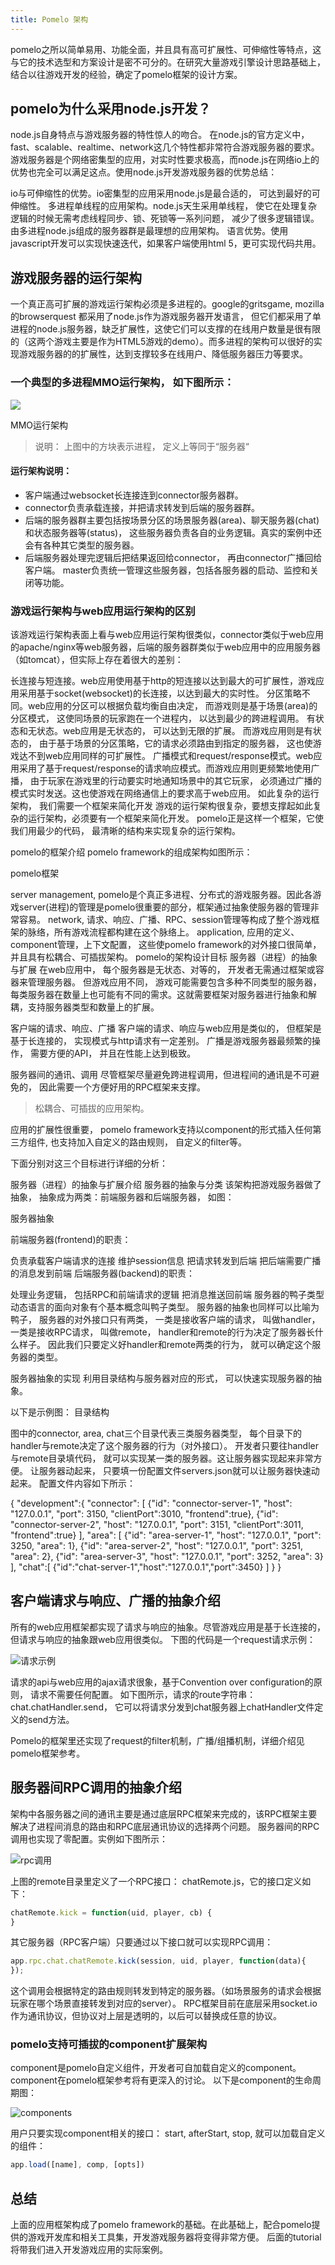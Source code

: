 ```yaml
---
title: Pomelo 架构
---
```



pomelo之所以简单易用、功能全面，并且具有高可扩展性、可伸缩性等特点，这与它的技术选型和方案设计是密不可分的。在研究大量游戏引擎设计思路基础上，结合以往游戏开发的经验，确定了pomelo框架的设计方案。

## pomelo为什么采用node.js开发？

node.js自身特点与游戏服务器的特性惊人的吻合。 在node.js的官方定义中， fast、scalable、realtime、network这几个特性都非常符合游戏服务器的要求。游戏服务器是个网络密集型的应用，对实时性要求极高，而node.js在网络io上的优势也完全可以满足这点。使用node.js开发游戏服务器的优势总结：

io与可伸缩性的优势。io密集型的应用采用node.js是最合适的， 可达到最好的可伸缩性。
多进程单线程的应用架构。node.js天生采用单线程， 使它在处理复杂逻辑的时候无需考虑线程同步、锁、死锁等一系列问题， 减少了很多逻辑错误。 由多进程node.js组成的服务器群是最理想的应用架构。
语言优势。使用javascript开发可以实现快速迭代，如果客户端使用html 5，更可实现代码共用。

## 游戏服务器的运行架构

一个真正高可扩展的游戏运行架构必须是多进程的。google的gritsgame, mozilla的browserquest 都采用了node.js作为游戏服务器开发语言， 但它们都采用了单进程的node.js服务器，缺乏扩展性，这使它们可以支撑的在线用户数量是很有限的（这两个游戏主要是作为HTML5游戏的demo）。而多进程的架构可以很好的实现游戏服务器的的扩展性，达到支撑较多在线用户、降低服务器压力等要求。

### 一个典型的多进程MMO运行架构， 如下图所示：

![](../_asset/image/MMO_runtime.png)

MMO运行架构

> 说明： 上图中的方块表示进程， 定义上等同于“服务器“

#### 运行架构说明：

- 客户端通过websocket长连接连到connector服务器群。
- connector负责承载连接，并把请求转发到后端的服务器群。
- 后端的服务器群主要包括按场景分区的场景服务器(area)、聊天服务器(chat)和状态服务器等(status)， 这些服务器负责各自的业务逻辑。真实的案例中还会有各种其它类型的服务器。
- 后端服务器处理完逻辑后把结果返回给connector， 再由connector广播回给客户端。
master负责统一管理这些服务器，包括各服务器的启动、监控和关闭等功能。

### 游戏运行架构与web应用运行架构的区别

该游戏运行架构表面上看与web应用运行架构很类似，connector类似于web应用的apache/nginx等web服务器，后端的服务器群类似于web应用中的应用服务器（如tomcat），但实际上存在着很大的差别：

长连接与短连接。web应用使用基于http的短连接以达到最大的可扩展性，游戏应用采用基于socket(websocket)的长连接，以达到最大的实时性。
分区策略不同。web应用的分区可以根据负载均衡自由决定， 而游戏则是基于场景(area)的分区模式， 这使同场景的玩家跑在一个进程内， 以达到最少的跨进程调用。
有状态和无状态。web应用是无状态的， 可以达到无限的扩展。 而游戏应用则是有状态的， 由于基于场景的分区策略，它的请求必须路由到指定的服务器， 这也使游戏达不到web应用同样的可扩展性。
广播模式和request/response模式。web应用采用了基于request/response的请求响应模式。而游戏应用则更频繁地使用广播， 由于玩家在游戏里的行动要实时地通知场景中的其它玩家， 必须通过广播的模式实时发送。这也使游戏在网络通信上的要求高于web应用。
如此复杂的运行架构， 我们需要一个框架来简化开发
游戏的运行架构很复杂，要想支撑起如此复杂的运行架构，必须要有一个框架来简化开发。 pomelo正是这样一个框架，它使我们用最少的代码， 最清晰的结构来实现复杂的运行架构。

pomelo的框架介绍
pomelo framework的组成架构如图所示：

pomelo框架

server management, pomelo是个真正多进程、分布式的游戏服务器。因此各游戏server(进程)的管理是pomelo很重要的部分，框架通过抽象使服务器的管理非常容易。
network, 请求、响应、广播、RPC、session管理等构成了整个游戏框架的脉络，所有游戏流程都构建在这个脉络上。
application, 应用的定义、component管理，上下文配置， 这些使pomelo framework的对外接口很简单， 并且具有松耦合、可插拔架构。
pomelo的架构设计目标
服务器（进程）的抽象与扩展
在web应用中， 每个服务器是无状态、对等的， 开发者无需通过框架或容器来管理服务器。 但游戏应用不同， 游戏可能需要包含多种不同类型的服务器，每类服务器在数量上也可能有不同的需求。这就需要框架对服务器进行抽象和解耦，支持服务器类型和数量上的扩展。

客户端的请求、响应、广播
客户端的请求、响应与web应用是类似的， 但框架是基于长连接的， 实现模式与http请求有一定差别。 广播是游戏服务器最频繁的操作， 需要方便的API， 并且在性能上达到极致。

服务器间的通讯、调用
尽管框架尽量避免跨进程调用，但进程间的通讯是不可避免的， 因此需要一个方便好用的RPC框架来支撑。

> 松耦合、可插拔的应用架构。

应用的扩展性很重要， pomelo framework支持以component的形式插入任何第三方组件, 也支持加入自定义的路由规则， 自定义的filter等。

下面分别对这三个目标进行详细的分析：

服务器（进程）的抽象与扩展介绍
服务器的抽象与分类
该架构把游戏服务器做了抽象， 抽象成为两类：前端服务器和后端服务器， 如图：

服务器抽象

前端服务器(frontend)的职责：

负责承载客户端请求的连接
维护session信息
把请求转发到后端
把后端需要广播的消息发到前端
后端服务器(backend)的职责：

处理业务逻辑， 包括RPC和前端请求的逻辑
把消息推送回前端
服务器的鸭子类型
动态语言的面向对象有个基本概念叫鸭子类型。 服务器的抽象也同样可以比喻为鸭子， 服务器的对外接口只有两类， 一类是接收客户端的请求， 叫做handler， 一类是接收RPC请求， 叫做remote， handler和remote的行为决定了服务器长什么样子。 因此我们只要定义好handler和remote两类的行为， 就可以确定这个服务器的类型。

服务器抽象的实现
利用目录结构与服务器对应的形式， 可以快速实现服务器的抽象。

以下是示例图： 目录结构

图中的connector, area, chat三个目录代表三类服务器类型， 每个目录下的handler与remote决定了这个服务器的行为（对外接口）。 开发者只要往handler与remote目录填代码， 就可以实现某一类的服务器。这让服务器实现起来非常方便。 让服务器动起来， 只要填一份配置文件servers.json就可以让服务器快速动起来。 配置文件内容如下所示：

{
  "development":{
    "connector": [
      {"id": "connector-server-1", "host": "127.0.0.1", "port": 3150, "clientPort":3010, "frontend":true},
      {"id": "connector-server-2", "host": "127.0.0.1", "port": 3151, "clientPort":3011, "frontend":true}
    ],
    "area": [
      {"id": "area-server-1", "host": "127.0.0.1", "port": 3250, "area": 1},
      {"id": "area-server-2", "host": "127.0.0.1", "port": 3251, "area": 2},
      {"id": "area-server-3", "host": "127.0.0.1", "port": 3252, "area": 3}
    ],
    "chat":[
      {"id":"chat-server-1","host":"127.0.0.1","port":3450}
    ]
   }
}

## 客户端请求与响应、广播的抽象介绍

所有的web应用框架都实现了请求与响应的抽象。尽管游戏应用是基于长连接的， 但请求与响应的抽象跟web应用很类似。 下图的代码是一个request请求示例：

![请求示例](../_asset/image/pomelo_req_example.png)

请求的api与web应用的ajax请求很象，基于Convention over configuration的原则， 请求不需要任何配置。 如下图所示，请求的route字符串：chat.chatHandler.send， 它可以将请求分发到chat服务器上chatHandler文件定义的send方法。

Pomelo的框架里还实现了request的filter机制，广播/组播机制，详细介绍见pomelo框架参考。

## 服务器间RPC调用的抽象介绍

架构中各服务器之间的通讯主要是通过底层RPC框架来完成的，该RPC框架主要解决了进程间消息的路由和RPC底层通讯协议的选择两个问题。 服务器间的RPC调用也实现了零配置。实例如下图所示：

![rpc调用](../_asset/image/pomelo_rpc_call.png)

上图的remote目录里定义了一个RPC接口： chatRemote.js，它的接口定义如下：

```js
chatRemote.kick = function(uid, player, cb) {
}
```

其它服务器（RPC客户端）只要通过以下接口就可以实现RPC调用：

```js
app.rpc.chat.chatRemote.kick(session, uid, player, function(data){
});
```

这个调用会根据特定的路由规则转发到特定的服务器。（如场景服务的请求会根据玩家在哪个场景直接转发到对应的server）。 RPC框架目前在底层采用socket.io作为通讯协议，但协议对上层是透明的，以后可以替换成任意的协议。

### pomelo支持可插拔的component扩展架构

component是pomelo自定义组件，开发者可自加载自定义的component。 component在pomelo框架参考将有更深入的讨论。 以下是component的生命周期图：


![components](../_asset/image/pomelo_component.png)

用户只要实现component相关的接口： start, afterStart, stop, 就可以加载自定义的组件：

```js
app.load([name], comp, [opts])
```

## 总结

上面的应用框架构成了pomelo framework的基础。在此基础上，配合pomelo提供的游戏开发库和相关工具集，开发游戏服务器将变得非常方便。 后面的tutorial将带我们进入开发游戏应用的实际案例。
